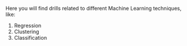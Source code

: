 Here you will find drills related to different Machine Learning techniques, like:
1. Regression 
2. Clustering
3. Classification
